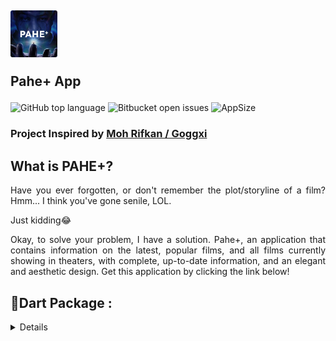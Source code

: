 <div align="justify">
<h2> 
    <img src="assets/img/logo.png" width="75px">
    <p>Pahe+ App</p>
</h2>

![GitHub top language](https://img.shields.io/github/languages/top/aautoruns/pahe_app?color=2300ABA0)
![Bitbucket open issues](https://img.shields.io/bitbucket/issues/aautoruns/pahe_app)
![AppSize](https://img.shields.io/github/repo-size/aautoruns/pahe_app?&style=flat-square)

<h3>Project Inspired by <a href="https://github.com/Goggxi/yt-flutter-movie-db">Moh Rifkan / Goggxi</a></h3>

## What is PAHE+?

Have you ever forgotten, or don't remember the plot/storyline of a film? Hmm... I think you've gone senile, LOL.

<p></p>
Just kidding😂
<p></p>
Okay, to solve your problem, I have a solution. Pahe+, an application that contains information on the latest, popular films, and all films currently showing in theaters, with complete, up-to-date information, and an elegant and aesthetic design. Get this application by clicking the link below!

## 🎯Dart Package :

<details>
- <a href="https://pub.dev/packages/flutter_native_splash">Flutter Native Splash 2.2.17</a>
<p></p>
- <a href="https://pub.dev/packages/dio">Dio 4.0.6</a>
<p></p>
- <a href="https://pub.dev/packages/provider">Provider 6.0.5</a>
<p></p>
- <a href="https://pub.dev/packages/dartz">Dartz 0.10.1</a>
<p></p>
- <a href="https://pub.dev/packages/carousel_slider">Carousel Slider 4.2.1</a>
<p></p>
- <a href="https://pub.dev/packages/infinite_scroll_pagination">Infinite Scroll Pagination 3.2.0</a>
<p></p>
- <a href="https://pub.dev/packages/get_it">Get It 7.2.0</a>
<p></p>
- <a href="https://pub.dev/packages/webview_flutter/versions/3.0.4">WebView Flutter 3.0.4</a>
<p></p>
- <a href="https://pub.dev/packages/youtube_player_flutter">YT Player Flutter 8.1.2</a>
</details>
</div>
